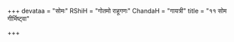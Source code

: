 +++
devataa = "सोमः"
RShiH = "गोतमो राहूगणः"
ChandaH = "गायत्री"
title = "११ सोम गीर्भिष्ट्वा"

+++
